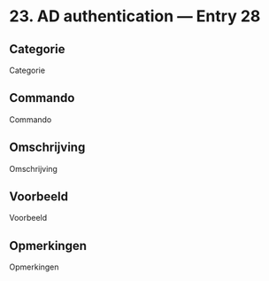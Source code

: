 # 23. AD authentication — Entry 28

## Categorie

Categorie

## Commando

Commando

## Omschrijving

Omschrijving

## Voorbeeld

Voorbeeld

## Opmerkingen

Opmerkingen

